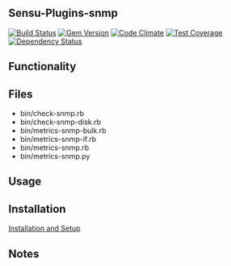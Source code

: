 ## Sensu-Plugins-snmp

[![Build Status](https://travis-ci.org/sensu-plugins/sensu-plugins-snmp.svg?branch=master)](https://travis-ci.org/sensu-plugins/sensu-plugins-snmp)
[![Gem Version](https://badge.fury.io/rb/sensu-plugins-snmp.svg)](http://badge.fury.io/rb/sensu-plugins-snmp)
[![Code Climate](https://codeclimate.com/github/sensu-plugins/sensu-plugins-snmp/badges/gpa.svg)](https://codeclimate.com/github/sensu-plugins/sensu-plugins-snmp)
[![Test Coverage](https://codeclimate.com/github/sensu-plugins/sensu-plugins-snmp/badges/coverage.svg)](https://codeclimate.com/github/sensu-plugins/sensu-plugins-snmp)
[![Dependency Status](https://gemnasium.com/sensu-plugins/sensu-plugins-snmp.svg)](https://gemnasium.com/sensu-plugins/sensu-plugins-snmp)

## Functionality

## Files
 * bin/check-snmp.rb
 * bin/check-snmp-disk.rb
 * bin/metrics-snmp-bulk.rb
 * bin/metrics-snmp-if.rb
 * bin/metrics-snmp.rb
 * bin/metrics-snmp.py

## Usage

## Installation

[Installation and Setup](http://sensu-plugins.io/docs/installation_instructions.html)

## Notes
